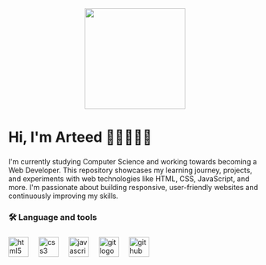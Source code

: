 <div align="center">
  <img height="200" src="https://i.imgur.com/Jt5EKeN.gif"  />
</div>

###

<h1 align="left">Hi, I'm Arteed 👋🏼👨🏼‍💻</h1>

###

<p align="left">I'm currently studying Computer Science and working towards becoming a Web Developer. This repository showcases my learning journey, projects, and experiments with web technologies like HTML, CSS, JavaScript, and more. I'm passionate about building responsive, user-friendly websites and continuously improving my skills.</p>

###

<h3 align="left">🛠 Language and tools</h3>

###

<div align="left">
  <img src="https://cdn.jsdelivr.net/gh/devicons/devicon/icons/html5/html5-original.svg" height="40" alt="html5 logo"  />
  <img width="12" />
  <img src="https://cdn.jsdelivr.net/gh/devicons/devicon/icons/css3/css3-original.svg" height="40" alt="css3 logo"  />
  <img width="12" />
  <img src="https://cdn.jsdelivr.net/gh/devicons/devicon/icons/javascript/javascript-original.svg" height="40" alt="javascript logo"  />
  <img width="12" />
  <img src="https://cdn.jsdelivr.net/gh/devicons/devicon/icons/git/git-original.svg" height="40" alt="git logo"  />
  <img width="12" />
  <img src="https://cdn.jsdelivr.net/gh/devicons/devicon/icons/github/github-original.svg" height="40" alt="github logo"  />
</div>

###

